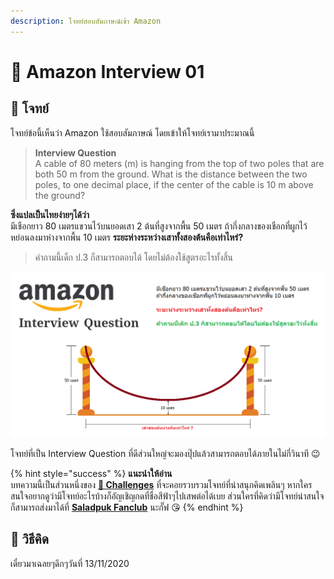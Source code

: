 ```yaml
---
description: โจทย์สอบสัมภาษณ์เข้า Amazon
---
```


# 🌉 Amazon Interview 01

## 🥳 โจทย์

โจทย์ข้อนี้เห็นว่า Amazon ใช้สอบสัมภาษณ์ โดยเข้าให้โจทย์เรามาประมาณนี้

> **Interview Question**  
> A cable of 80 meters \(m\) is hanging from the top of two poles that are both 50 m from the ground. What is the distance between the two poles, to one decimal place, if the center of the cable is 10 m above the ground?

**ซึ่งแปลเป็นไทยง่ายๆได้ว่า**  
มีเชือกยาว 80 เมตรแขวนไว้บนยอดเสา 2 ต้นที่สูงจากพื้น 50 เมตร ถ้ากึ่งกลางของเชือกที่ผูกไว้หย่อนลงมาห่างจากพื้น 10 เมตร **ระยะห่างระหว่างเสาทั้งสองต้นคือเท่าไหร่?**

> คำถามนี้เด็ก ป.3 ก็สามารถตอบได้ โดยไม่ต้องใช้สูตรอะไรทั้งสิ้น

![](../../.gitbook/assets/image%20%281274%29.png)

โจทย์ที่เป็น Interview Question ที่ดีส่วนใหญ่จะมองปุ๊ปแล้วสามารถตอบได้ภายในไม่กี่วินาที 😉

{% hint style="success" %}
**แนะนำให้อ่าน**  
บทความนี้เป็นส่วนหนึ่งของ [**🧠 Challenges**](https://www.saladpuk.com/puzzle/challenges) ที่จะคอยรวบรวมโจทย์ที่น่าสนุกคิดเพลินๆ หากใครสนใจอยากดูว่ามีโจทย์อะไรบ้างก็อัญเชิญกดที่ชื่อสีฟ้าๆไปเสพต่อได้เบย ส่วนใครที่คิดว่ามีโจทย์น่าสนใจก็สามารถส่งมาได้ที่ [**Saladpuk Fanclub**](https://www.facebook.com/mr.saladpuk) นะกั๊ฟ 😘
{% endhint %}

## 🤠 วิธีคิด

เดี๋ยวมาเฉลยๆดึกๆวันที่ 13/11/2020

